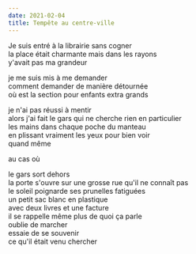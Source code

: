 ```yaml
---
date: 2021-02-04
title: Tempête au centre-ville
---
```


Je suis entré à la librairie sans cogner\
la place était charmante mais dans les rayons\
y'avait pas ma grandeur

je me suis mis à me demander\
comment demander de manière détournée\
où est la section pour enfants extra grands

je n'ai pas réussi à mentir\
alors j'ai fait le gars qui ne cherche rien en particulier\
les mains dans chaque poche du manteau\
en plissant vraiment les yeux pour bien voir\
quand même

au cas où

le gars sort dehors\
la porte s'ouvre sur une grosse rue qu'il ne connaît pas\
le soleil poignarde ses prunelles fatiguées\
un petit sac blanc en plastique\
avec deux livres et une facture\
il se rappelle même plus de quoi ça parle\
oublie de marcher\
essaie de se souvenir\
ce qu'il était venu chercher







